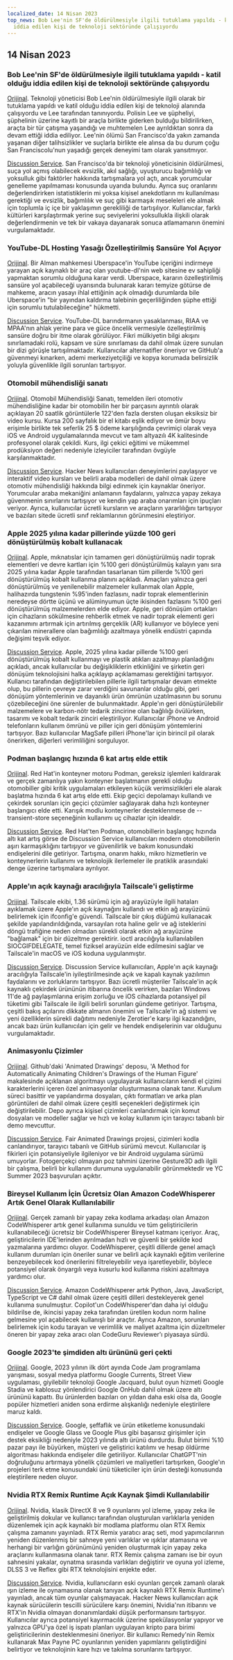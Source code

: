```yaml
---
localized_date: 14 Nisan 2023
top_news: Bob Lee'nin SF'de öldürülmesiyle ilgili tutuklama yapıldı - katil olduğu
  iddia edilen kişi de teknoloji sektöründe çalışıyordu
---
```


## 14 Nisan 2023

### Bob Lee'nin SF'de öldürülmesiyle ilgili tutuklama yapıldı - katil olduğu iddia edilen kişi de teknoloji sektöründe çalışıyordu

[Orijinal](https://missionlocal.org/2023/04/bob-lee-killing-arrest-made-san-francisco/).
Teknoloji yöneticisi Bob Lee'nin öldürülmesiyle ilgili olarak bir tutuklama yapıldı ve katil olduğu iddia edilen kişi de teknoloji alanında çalışıyordu ve Lee tarafından tanınıyordu. Polisin Lee ve şüpheliyi, şüphelinin üzerine kayıtlı bir araçla birlikte giderken bulduğu bildirilirken, araçta bir tür çatışma yaşandığı ve muhtemelen Lee ayrıldıktan sonra da devam ettiği iddia ediliyor. Lee'nin ölümü San Francisco'da yakın zamanda yaşanan diğer talihsizlikler ve suçlarla birlikte ele alınsa da bu durum çoğu San Franciscolu'nun yaşadığı gerçek deneyimi tam olarak yansıtmıyor.

[Discussion Service](http://news.ycombinator.com/item?id=35555525).
San Francisco'da bir teknoloji yöneticisinin öldürülmesi, suça yol açmış olabilecek evsizlik, akıl sağlığı, uyuşturucu bağımlılığı ve yoksulluk gibi faktörler hakkında tartışmalara yol açtı, ancak yorumcular genelleme yapılmaması konusunda uyarıda bulundu. Ayrıca suç oranlarını değerlendirirken istatistiklerin mi yoksa kişisel anekdotların mı kullanılması gerektiği ve evsizlik, bağımlılık ve suç gibi karmaşık meseleleri ele almak için toplumla iç içe bir yaklaşımın gerekliliği de tartışılıyor. Kullanıcılar, farklı kültürleri karşılaştırmak yerine suç seviyelerini yoksullukla ilişkili olarak değerlendirmenin ve tek bir vakaya dayanarak sonuca atlamamanın önemini vurgulamaktadır.

### YouTube-DL Hosting Yasağı Özelleştirilmiş Sansüre Yol Açıyor

[Orijinal](https://torrentfreak.com/youtube-dl-hosting-ban-paves-the-way-to-privatized-censorship-230411/).
Bir Alman mahkemesi Uberspace'in YouTube içeriğini indirmeye yarayan açık kaynaklı bir araç olan youtube-dl'nin web sitesine ev sahipliği yapmaktan sorumlu olduğuna karar verdi. Uberspace, kararın özelleştirilmiş sansüre yol açabileceği uyarısında bulunarak kararı temyize götürse de mahkeme, aracın yasayı ihlal ettiğinin açık olmadığı durumlarda bile Uberspace'in "bir yayından kaldırma talebinin geçerliliğinden şüphe ettiği için sorumlu tutulabileceğine" hükmetti.

[Discussion Service](http://news.ycombinator.com/item?id=35553337).
YouTube-DL barındırmanın yasaklanması, RIAA ve MPAA'nın ahlak yerine para ve güce öncelik vermesiyle özelleştirilmiş sansüre doğru bir itme olarak görülüyor. Fikri mülkiyetin bilgi akışını sınırlamadaki rolü, kapsam ve süre sınırlaması da dahil olmak üzere sunulan bir dizi görüşle tartışılmaktadır. Kullanıcılar alternatifler öneriyor ve GitHub'a güvenmeyi kınarken, ademi merkeziyetçiliği ve kopya korumada belirsizlik yoluyla güvenlikle ilgili sorunları tartışıyor.

### Otomobil mühendisliği sanatı

[Orijinal](https://www.howacarworks.com/video-course).
Otomobil Mühendisliği Sanatı, temelden ileri otomotiv mühendisliğine kadar bir otomobilin her bir parçasını ayrıntılı olarak açıklayan 20 saatlik görüntülerle 122'den fazla dersten oluşan eksiksiz bir video kursu. Kursa 200 sayfalık bir el kitabı eşlik ediyor ve ömür boyu erişimle birlikte tek seferlik 25 $ ödeme karşılığında çevrimiçi olarak veya iOS ve Android uygulamalarında mevcut ve tam altyazılı 4K kalitesinde profesyonel olarak çekildi. Kurs, ilgi çekici eğitimi ve mükemmel prodüksiyon değeri nedeniyle izleyiciler tarafından övgüyle karşılanmaktadır.

[Discussion Service](http://news.ycombinator.com/item?id=35552393).
Hacker News kullanıcıları deneyimlerini paylaşıyor ve interaktif video kursları ve belirli araba modelleri de dahil olmak üzere otomotiv mühendisliği hakkında bilgi edinmek için kaynaklar öneriyor. Yorumcular araba mekaniğini anlamanın faydalarını, yalnızca yapay zekaya güvenmenin sınırlarını tartışıyor ve kendin yap araba onarımları için ipuçları veriyor. Ayrıca, kullanıcılar ücretli kursların ve araçların yararlılığını tartışıyor ve bazıları sitede ücretli sınıf reklamlarının görünmesini eleştiriyor.

### Apple 2025 yılına kadar pillerinde yüzde 100 geri dönüştürülmüş kobalt kullanacak

[Orijinal](https://www.apple.com/newsroom/2023/04/apple-will-use-100-percent-recycled-cobalt-in-batteries-by-2025/).
Apple, mıknatıslar için tamamen geri dönüştürülmüş nadir toprak elementleri ve devre kartları için %100 geri dönüştürülmüş kalayın yanı sıra 2025 yılına kadar Apple tarafından tasarlanan tüm pillerde %100 geri dönüştürülmüş kobalt kullanma planını açıkladı. Amaçları yalnızca geri dönüştürülmüş ve yenilenebilir malzemeler kullanmak olan Apple, halihazırda tungstenin %95'inden fazlasını, nadir toprak elementlerinin neredeyse dörtte üçünü ve alüminyumun üçte ikisinden fazlasını %100 geri dönüştürülmüş malzemelerden elde ediyor. Apple, geri dönüşüm ortakları için cihazların sökülmesine rehberlik etmek ve nadir toprak elementi geri kazanımını artırmak için artırılmış gerçeklik (AR) kullanıyor ve böylece yeni çıkarılan minerallere olan bağımlılığı azaltmaya yönelik endüstri çapında değişimi teşvik ediyor.

[Discussion Service](http://news.ycombinator.com/item?id=35554270).
Apple, 2025 yılına kadar pillerde %100 geri dönüştürülmüş kobalt kullanmayı ve plastik atıkları azaltmayı planladığını açıkladı, ancak kullanıcılar bu değişikliklerin etkinliğini ve şirketin geri dönüşüm teknolojisini halka açıklayıp açıklamaması gerektiğini tartışıyor. Kullanıcı tarafından değiştirilebilen pillerle ilgili tartışmalar devam etmekte olup, bu pillerin çevreye zarar verdiğini savunanlar olduğu gibi, geri dönüşüm yöntemlerinin ve dayanıklı ürün ömrünün uzatılmasının bu sorunu çözebileceğini öne sürenler de bulunmaktadır. Apple'ın geri dönüştürülebilir malzemelere ve karbon-nötr tedarik zincirine olan bağlılığı övülürken, tasarımı ve kobalt tedarik zinciri eleştiriliyor. Kullanıcılar iPhone ve Android telefonların kullanım ömrünü ve piller için geri dönüşüm yöntemlerini tartışıyor. Bazı kullanıcılar MagSafe pilleri iPhone'lar için birincil pil olarak önerirken, diğerleri verimliliğini sorguluyor.

### Podman başlangıç hızında 6 kat artış elde ettik

[Orijinal](https://www.redhat.com/sysadmin/speed-containers-podman-raspberry-pi).
Red Hat'in konteyner motoru Podman, gereksiz işlemleri kaldırarak ve gerçek zamanlıya yakın konteyner başlatmanın gerekli olduğu otomobiller gibi kritik uygulamaları etkileyen küçük verimsizlikleri ele alarak başlatma hızında 6 kat artış elde etti. Ekip geçici depolamayı kullandı ve çekirdek sorunları için geçici çözümler sağlayarak daha hızlı konteyner başlangıcı elde etti. Karışık modlu konteynerler desteklenmese de --transient-store seçeneğinin kullanımı uç cihazlar için idealdir.

[Discussion Service](http://news.ycombinator.com/item?id=35551830).
Red Hat'ten Podman, otomobillerin başlangıç hızında altı kat artış görse de Discussion Service kullanıcıları modern otomobillerin aşırı karmaşıklığını tartışıyor ve güvenilirlik ve bakım konusundaki endişelerini dile getiriyor. Tartışma, onarım hakkı, mikro hizmetlerin ve konteynerlerin kullanımı ve teknolojik ilerlemeler ile pratiklik arasındaki denge üzerine tartışmalara ayrılıyor.

### Apple'ın açık kaynağı aracılığıyla Tailscale'i geliştirme

[Orijinal](https://tailscale.dev/blog/darwin-spelunking).
Tailscale ekibi, 1.36 sürümü için ağ arayüzüyle ilgili hataları ayıklamak üzere Apple'ın açık kaynağını kullandı ve etkin ağ arayüzünü belirlemek için ifconfig'e güvendi. Tailscale bir çıkış düğümü kullanacak şekilde yapılandırıldığında, varsayılan rota haline gelir ve ağ isteklerini döngü trafiğine neden olmadan sürekli olarak etkin ağ arayüzüne "bağlamak" için bir düzeltme gerektirir. ioctl aracılığıyla kullanılabilen SIOCGIFDELEGATE, temel fiziksel arayüzün elde edilmesini sağlar ve Tailscale'in macOS ve iOS koduna uygulanmıştır.

[Discussion Service](http://news.ycombinator.com/item?id=35559124).
Discussion Service kullanıcıları, Apple'ın açık kaynağı aracılığıyla Tailscale'in iyileştirilmesinde açık ve kapalı kaynak yazılımın faydalarını ve zorluklarını tartışıyor. Bazı ücretli müşteriler Tailscale'in açık kaynaklı çekirdek ürününün itibarına öncelik verirken, bazıları Windows 11'de ağ paylaşımlarına erişim zorluğu ve iOS cihazlarda potansiyel pil tüketimi gibi Tailscale ile ilgili belirli sorunları gündeme getiriyor. Tartışma, çeşitli bakış açılarını dikkate almanın önemini ve Tailscale'in ağ sistemi ve yeni özelliklerin sürekli dağıtımı nedeniyle Zerotier'e karşı ilgi kazandığını, ancak bazı ürün kullanıcıları için gelir ve hendek endişelerinin var olduğunu vurgulamaktadır.

### Animasyonlu Çizimler

[Orijinal](https://fairanimateddrawings.com/site/home).
Github'daki 'Animated Drawings' deposu, 'A Method for Automatically Animating Children's Drawings of the Human Figure' makalesinde açıklanan algoritmayı uygulayarak kullanıcıların kendi el çizimi karakterlerini içeren özel animasyonlar oluşturmasına olanak tanır. Kurulum süreci basittir ve yapılandırma dosyaları, çıktı formatları ve arka plan görüntüleri de dahil olmak üzere çeşitli seçenekleri değiştirmek için değiştirilebilir. Depo ayrıca kişisel çizimleri canlandırmak için komut dosyaları ve modeller sağlar ve hızlı ve kolay kullanım için tarayıcı tabanlı bir demo mevcuttur.

[Discussion Service](http://news.ycombinator.com/item?id=35561203).
Fair Animated Drawings projesi, çizimleri kodla canlandırıyor, tarayıcı tabanlı ve GitHub sürümü mevcut. Kullanıcılar iş fikirleri için potansiyeliyle ilgileniyor ve bir Android uygulama sürümü umuyorlar. Fotogerçekçi olmayan poz tahmini üzerine Gesture3D adlı ilgili bir çalışma, belirli bir kullanım durumuna uygulanabilir görünmektedir ve YC Summer 2023 başvuruları açıktır.

### Bireysel Kullanım İçin Ücretsiz Olan Amazon CodeWhisperer Artık Genel Olarak Kullanılabilir

[Orijinal](https://aws.amazon.com/blogs/aws/amazon-codewhisperer-free-for-individual-use-is-now-generally-available/).
Gerçek zamanlı bir yapay zeka kodlama arkadaşı olan Amazon CodeWhisperer artık genel kullanıma sunuldu ve tüm geliştiricilerin kullanabileceği ücretsiz bir CodeWhisperer Bireysel katmanı içeriyor. Araç, geliştiricilerin IDE'lerinden ayrılmadan hızlı ve güvenli bir şekilde kod yazmalarına yardımcı oluyor. CodeWhisperer, çeşitli dillerde genel amaçlı kullanım durumları için öneriler sunar ve belirli açık kaynaklı eğitim verilerine benzeyebilecek kod önerilerini filtreleyebilir veya işaretleyebilir, böylece potansiyel olarak önyargılı veya kusurlu kod kullanma riskini azaltmaya yardımcı olur.

[Discussion Service](http://news.ycombinator.com/item?id=35554460).
Amazon CodeWhisperer artık Python, Java, JavaScript, TypeScript ve C# dahil olmak üzere çeşitli dilleri destekleyerek genel kullanıma sunulmuştur. Copilot'un CodeWhisperer'dan daha iyi olduğu bildirilse de, ikincisi yapay zeka tarafından üretilen kodun norm haline gelmesine yol açabilecek kullanışlı bir araçtır. Ayrıca Amazon, sorunları belirlemek için kodu tarayan ve verimlilik ve maliyet azaltma için düzeltmeler öneren bir yapay zeka aracı olan CodeGuru Reviewer'ı piyasaya sürdü.

### Google 2023'te şimdiden altı ürününü geri çekti

[Orijinal](https://toolhub.tech/blog/Google-2023-Shutdown-Spree-6-Products-Pulled-in-Just-4-Months/).
Google, 2023 yılının ilk dört ayında Code Jam programlama yarışması, sosyal medya platformu Google Currents, Street View uygulaması, giyilebilir teknoloji Google Jacquard, bulut oyun hizmeti Google Stadia ve kablosuz yönlendirici Google OnHub dahil olmak üzere altı ürününü kapattı. Bu ürünlerden bazıları on yıldan daha eski olsa da, Google popüler hizmetleri aniden sona erdirme alışkanlığı nedeniyle eleştirilere maruz kaldı.

[Discussion Service](http://news.ycombinator.com/item?id=35553421).
Google, şeffaflık ve ürün etiketleme konusundaki endişeler ve Google Glass ve Google Plus gibi başarısız girişimler için destek eksikliği nedeniyle 2023 yılında altı ürünü durdurdu. Bulut birimi %10 pazar payı ile büyürken, müşteri ve geliştirici katılımı ve hesap öldürme algoritması hakkında endişeler dile getiriliyor. Kullanıcılar ChatGPT'nin doğruluğunu artırmaya yönelik çözümleri ve maliyetleri tartışırken, Google'ın projeleri terk etme konusundaki ünü tüketiciler için ürün desteği konusunda eleştirilere neden oluyor.

### Nvidia RTX Remix Runtime Açık Kaynak Şimdi Kullanılabilir

[Orijinal](https://www.nvidia.com/en-us/geforce/news/rtx-remix-runtime-open-source-download/).
Nvidia, klasik DirectX 8 ve 9 oyunlarını yol izleme, yapay zeka ile geliştirilmiş dokular ve kullanıcı tarafından oluşturulan varlıklarla yeniden düzenlemek için açık kaynaklı bir modlama platformu olan RTX Remix çalışma zamanını yayınladı. RTX Remix yaratıcı araç seti, mod yapımcılarının yeniden düzenlenmiş bir sahneye yeni varlıklar ve ışıklar atamasına ve herhangi bir varlığın görünümünü yeniden oluşturmak için yapay zeka araçlarını kullanmasına olanak tanır. RTX Remix çalışma zamanı ise bir oyun sahnesini yakalar, oynatma sırasında varlıkları değiştirir ve oyuna yol izleme, DLSS 3 ve Reflex gibi RTX teknolojisini enjekte eder.

[Discussion Service](http://news.ycombinator.com/item?id=35552378).
Nvidia, kullanıcıların eski oyunları gerçek zamanlı olarak ışın izleme ile oynamasına olanak tanıyan açık kaynaklı RTX Remix Runtime'ı yayınladı, ancak tüm oyunlar çalışmayacak. Hacker News kullanıcıları açık kaynak sürücülerin tescilli sürücülere karşı önemini, Nvidia'nın itibarını ve RTX'in Nvidia olmayan donanımlardaki düşük performansını tartışıyor. Kullanıcılar ayrıca potansiyel kayırmacılık üzerine spekülasyonlar yapıyor ve yalnızca GPU'ya özel iş ispatı planları uygulayan kripto para birimi geliştiricilerinin desteklenmesini öneriyor. Bir kullanıcı Remedy'nin Remix kullanarak Max Payne PC oyunlarının yeniden yapımlarını geliştirdiğini belirtiyor ve teknolojinin kare hızı ve takılma sorunlarını tartışıyor.
